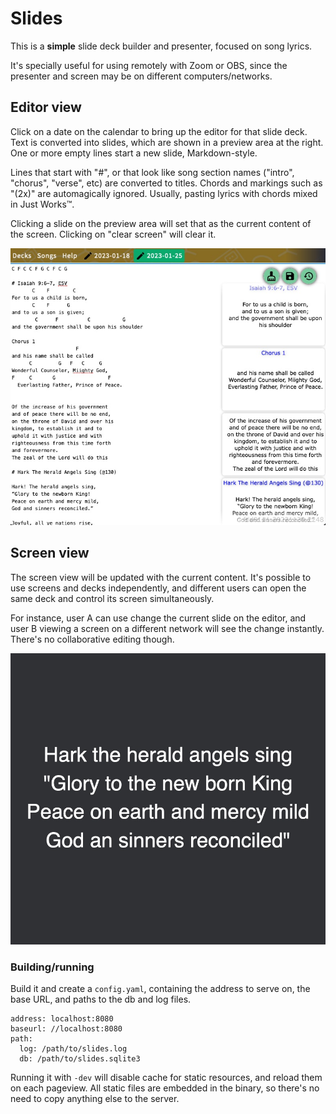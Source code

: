# Slides

This is a **simple** slide deck builder and presenter, focused on song lyrics.

It's specially useful for using remotely with Zoom or OBS, since the presenter
and screen may be on different computers/networks.

## Editor view

Click on a date on the calendar to bring up the editor for that slide deck.
Text is converted into slides, which are shown in a preview area at the right.
One or more empty lines start a new slide, Markdown-style.

Lines that start with "#", or that look like
song section names ("intro", "chorus", "verse", etc) are converted to titles.
Chords and markings such as "(2x)" are automagically ignored.
Usually, pasting lyrics with chords mixed in Just Works™️.

Clicking a slide on the preview area will set that as the current
content of the screen. Clicking on "clear screen" will clear it.

![editor](attic/sample-editor.jpg)

## Screen view

The screen view will be updated with the current content.
It's possible to use screens and decks independently, and different
users can open the same deck and control its screen simultaneously.

For instance, user A can use change the current slide on the editor,
and user B viewing a screen on a different network
will see the change instantly. There's no collaborative editing though.

![screen](attic/sample-screen.jpg)

### Building/running

Build it and create a `config.yaml`, containing the address to serve on,
the base URL, and paths to the db and log files.

```
address: localhost:8080
baseurl: //localhost:8080
path:
  log: /path/to/slides.log
  db: /path/to/slides.sqlite3
```

Running it with `-dev` will disable cache for static resources,
and reload them on each pageview. All static files are embedded in the
binary, so there's no need to copy anything else to the server.
